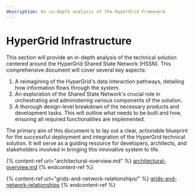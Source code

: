```yaml
---
description: An in-depth analysis of the HyperGrid Framework
---
```


# HyperGrid Infrastructure

This section will provide an in-depth analysis of the technical solution centered around the HyperGrid Shared State Network (HSSN). This comprehensive document will cover several key aspects:

1. A reimagining of the HyperGrid's data interaction pathways, detailing how information flows through the system.
2. An exploration of the Shared State Network's crucial role in orchestrating and administering various components of the solution.
3. A thorough design-level breakdown of the necessary products and development tasks. This will outline what needs to be built and how, ensuring all required functionalities are implemented.

The primary aim of this document is to lay out a clear, actionable blueprint for the successful deployment and integration of the HyperGrid technical solution. It will serve as a guiding resource for developers, architects, and stakeholders involved in bringing this innovative system to life.

{% content-ref url="architectural-overview.md" %}
[architectural-overview.md](architectural-overview.md)
{% endcontent-ref %}

{% content-ref url="grids-and-network-relationships/" %}
[grids-and-network-relationships](grids-and-network-relationships/)
{% endcontent-ref %}

